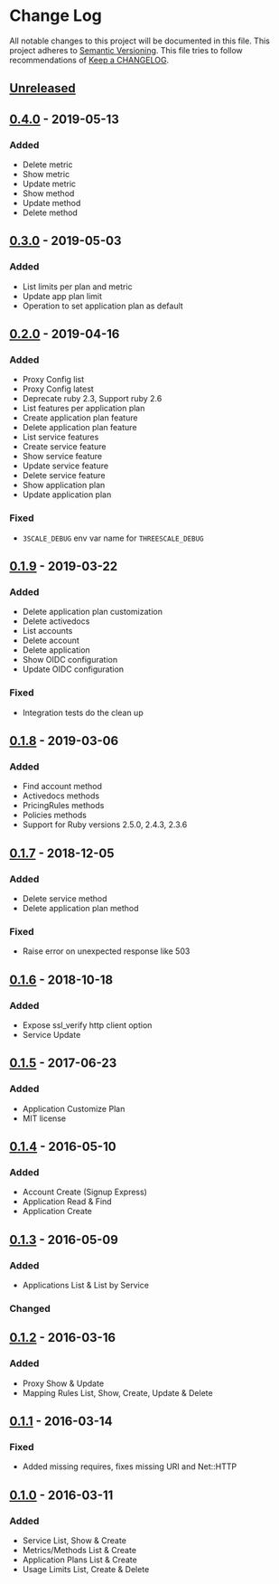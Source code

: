 # Change Log
All notable changes to this project will be documented in this file.
This project adheres to [Semantic Versioning](http://semver.org/).
This file tries to follow recommendations of [Keep a CHANGELOG](http://keepachangelog.com/).

## [Unreleased]

## [0.4.0] - 2019-05-13

### Added
- Delete metric
- Show metric
- Update metric
- Show method
- Update method
- Delete method

## [0.3.0] - 2019-05-03

### Added
- List limits per plan and metric
- Update app plan limit
- Operation to set application plan as default

## [0.2.0] - 2019-04-16

### Added
- Proxy Config list
- Proxy Config latest
- Deprecate ruby 2.3, Support ruby 2.6
- List features per application plan
- Create application plan feature
- Delete application plan feature
- List service features
- Create service feature
- Show service feature
- Update service feature
- Delete service feature
- Show application plan
- Update application plan

### Fixed
- `3SCALE_DEBUG` env var name for `THREESCALE_DEBUG`

## [0.1.9] - 2019-03-22

### Added
- Delete application plan customization
- Delete activedocs
- List accounts
- Delete account
- Delete application
- Show OIDC configuration
- Update OIDC configuration

### Fixed
- Integration tests do the clean up

## [0.1.8] - 2019-03-06

### Added
- Find account method
- Activedocs methods
- PricingRules methods
- Policies methods
- Support for Ruby versions 2.5.0, 2.4.3, 2.3.6

## [0.1.7] - 2018-12-05

### Added
- Delete service method
- Delete application plan method

### Fixed
- Raise error on unexpected response like 503

## [0.1.6] - 2018-10-18

### Added
- Expose ssl_verify http client option
- Service Update

## [0.1.5] - 2017-06-23

### Added
- Application Customize Plan
- MIT license

## [0.1.4] - 2016-05-10
### Added
- Account Create (Signup Express)
- Application Read & Find
- Application Create

## [0.1.3] - 2016-05-09
### Added
- Applications List & List by Service

### Changed

## [0.1.2] - 2016-03-16
### Added
- Proxy Show & Update
- Mapping Rules List, Show, Create, Update & Delete

## [0.1.1] - 2016-03-14
### Fixed
- Added missing requires, fixes missing URI and Net::HTTP

## [0.1.0] - 2016-03-11
### Added
- Service List, Show & Create
- Metrics/Methods List & Create
- Application Plans List & Create
- Usage Limits List, Create & Delete

[Unreleased]: https://github.com/3scale/3scale-api-ruby/compare/v0.4.0...HEAD
[0.4.0]: https://github.com/3scale/3scale-api-ruby/releases/tag/v0.4.0
[0.3.0]: https://github.com/3scale/3scale-api-ruby/releases/tag/v0.3.0
[0.2.0]: https://github.com/3scale/3scale-api-ruby/releases/tag/v0.2.0
[0.1.9]: https://github.com/3scale/3scale-api-ruby/releases/tag/v0.1.9
[0.1.8]: https://github.com/3scale/3scale-api-ruby/releases/tag/v0.1.8
[0.1.7]: https://github.com/3scale/3scale-api-ruby/releases/tag/v0.1.7
[0.1.6]: https://github.com/3scale/3scale-api-ruby/releases/tag/v0.1.6
[0.1.5]: https://github.com/3scale/3scale-api-ruby/releases/tag/v0.1.5
[0.1.4]: https://github.com/3scale/3scale-api-ruby/releases/tag/v0.1.4
[0.1.3]: https://github.com/3scale/3scale-api-ruby/releases/tag/v0.1.3
[0.1.2]: https://github.com/3scale/3scale-api-ruby/releases/tag/v0.1.2
[0.1.1]: https://github.com/3scale/3scale-api-ruby/releases/tag/v0.1.1
[0.1.0]: https://github.com/3scale/3scale-api-ruby/releases/tag/v0.1.0
